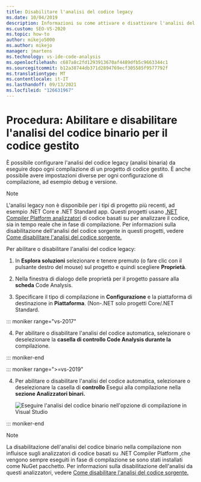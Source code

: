 ```yaml
---
title: Disabilitare l'analisi del codice legacy
ms.date: 10/04/2019
description: Informazioni su come attivare e disattivare l'analisi del codice binario in Visual Studio. Vedere come configurare questa funzionalità nei progetti di codice gestito.
ms.custom: SEO-VS-2020
ms.topic: how-to
author: mikejo5000
ms.author: mikejo
manager: jmartens
ms.technology: vs-ide-code-analysis
ms.openlocfilehash: c687a8c2fd1293913670af4489dfb5c9663344c1
ms.sourcegitcommit: b12a38744db371d2894769ecf305585f9577792f
ms.translationtype: MT
ms.contentlocale: it-IT
ms.lasthandoff: 09/13/2021
ms.locfileid: "126631967"
---
```

# <a name="how-to-enable-and-disable-binary-code-analysis-for-managed-code"></a>Procedura: Abilitare e disabilitare l'analisi del codice binario per il codice gestito

È possibile configurare l'analisi del codice legacy (analisi binaria) da eseguire dopo ogni compilazione di un progetto di codice gestito. È anche possibile avere impostazioni diverse per ogni configurazione di compilazione, ad esempio debug e versione.

> [!NOTE]
> L'analisi legacy non è disponibile per i tipi di progetto più recenti, ad esempio .NET Core e .NET Standard app. Questi progetti usano [.NET Compiler Platform analizzatori](roslyn-analyzers-overview.md) di codice basati su per analizzare il codice, sia in tempo reale che in fase di compilazione. Per informazioni sulla disabilitazione dell'analisi del codice sorgente in questi progetti, vedere [Come disabilitare l'analisi del codice sorgente.](disable-code-analysis.md)

Per abilitare o disabilitare l'analisi del codice legacy:

1. In **Esplora soluzioni** selezionare e tenere premuto (o fare clic con il pulsante destro del mouse) sul progetto e quindi scegliere **Proprietà**.

2. Nella finestra di dialogo delle proprietà per il progetto passare alla **scheda** Code Analysis.

3. Specificare il tipo di compilazione in **Configurazione** e la piattaforma di destinazione in **Piattaforma**. (Non-.NET solo progetti Core/.NET Standard.

::: moniker range="vs-2017"

4. Per abilitare o disabilitare l'analisi del codice automatica, selezionare o deselezionare la **casella di controllo Code Analysis durante la** compilazione.

::: moniker-end

::: moniker range=">=vs-2019"

4. Per abilitare o disabilitare l'analisi del codice automatica, selezionare o deselezionare la casella di **controllo** Esegui alla compilazione nella **sezione Analizzatori binari.**

   ![Eseguire l'analisi del codice binario nell'opzione di compilazione in Visual Studio](media/run-on-build-binary-analyzers.png)

::: moniker-end

> [!NOTE]
> La disabilitazione dell'analisi del codice binario nella compilazione non influisce sugli analizzatori di codice basati su .NET Compiler Platform [,](roslyn-analyzers-overview.md)che vengono sempre eseguiti in fase di compilazione se sono stati installati come NuGet pacchetto. Per informazioni sulla disabilitazione dell'analisi da questi analizzatori, vedere [Come disabilitare l'analisi del codice sorgente.](disable-code-analysis.md)

